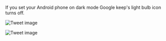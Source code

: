 If you set your Android phone on dark mode Google keep's light bulb icon turns off.


![Tweet image](/assets/crosspoast/FH8q5qHXEB4-TtT.jpg)

![Tweet image](/assets/crosspoast/FH8q5xXXMAEyhnT.jpg)

